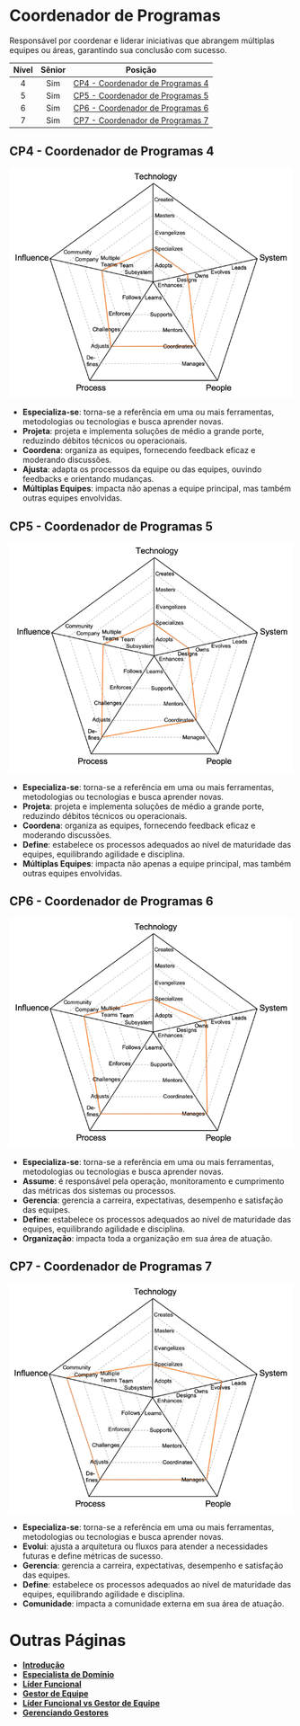 # Coordenador de Programas

Responsável por coordenar e liderar iniciativas que abrangem múltiplas equipes ou áreas, garantindo sua conclusão com sucesso.

| Nível | Sênior |                                Posição                                |
| :---: | :----: | :-------------------------------------------------------------------: |
|   4   |  Sim   | [CP4 - Coordenador de Programas 4](#cp4---coordenador-de-programas-4) |
|   5   |  Sim   | [CP5 - Coordenador de Programas 5](#cp5---coordenador-de-programas-5) |
|   6   |  Sim   | [CP6 - Coordenador de Programas 6](#cp6---coordenador-de-programas-6) |
|   7   |  Sim   | [CP7 - Coordenador de Programas 7](#cp7---coordenador-de-programas-7) |

## CP4 - Coordenador de Programas 4

<picture>
  <img alt="Coordenador de Programas 4" src="charts/program-coordinator-4.png">
</picture>

- **Especializa-se**: torna-se a referência em uma ou mais ferramentas, metodologias ou tecnologias e busca aprender novas.
- **Projeta**: projeta e implementa soluções de médio a grande porte, reduzindo débitos técnicos ou operacionais.
- **Coordena**: organiza as equipes, fornecendo feedback eficaz e moderando discussões.
- **Ajusta**: adapta os processos da equipe ou das equipes, ouvindo feedbacks e orientando mudanças.
- **Múltiplas Equipes**: impacta não apenas a equipe principal, mas também outras equipes envolvidas.

## CP5 - Coordenador de Programas 5

<picture>
  <img alt="Coordenador de Programas 5" src="charts/program-coordinator-5.png">
</picture>

- **Especializa-se**: torna-se a referência em uma ou mais ferramentas, metodologias ou tecnologias e busca aprender novas.
- **Projeta**: projeta e implementa soluções de médio a grande porte, reduzindo débitos técnicos ou operacionais.
- **Coordena**: organiza as equipes, fornecendo feedback eficaz e moderando discussões.
- **Define**: estabelece os processos adequados ao nível de maturidade das equipes, equilibrando agilidade e disciplina.
- **Múltiplas Equipes**: impacta não apenas a equipe principal, mas também outras equipes envolvidas.

## CP6 - Coordenador de Programas 6

<picture>
  <img alt="Coordenador de Programas 6" src="charts/program-coordinator-6.png">
</picture>

- **Especializa-se**: torna-se a referência em uma ou mais ferramentas, metodologias ou tecnologias e busca aprender novas.
- **Assume**: é responsável pela operação, monitoramento e cumprimento das métricas dos sistemas ou processos.
- **Gerencia**: gerencia a carreira, expectativas, desempenho e satisfação das equipes.
- **Define**: estabelece os processos adequados ao nível de maturidade das equipes, equilibrando agilidade e disciplina.
- **Organização**: impacta toda a organização em sua área de atuação.

## CP7 - Coordenador de Programas 7

<picture>
  <img alt="Coordenador de Programas 7" src="charts/program-coordinator-7.png">
</picture>

- **Especializa-se**: torna-se a referência em uma ou mais ferramentas, metodologias ou tecnologias e busca aprender novas.
- **Evolui**: ajusta a arquitetura ou fluxos para atender a necessidades futuras e define métricas de sucesso.
- **Gerencia**: gerencia a carreira, expectativas, desempenho e satisfação das equipes.
- **Define**: estabelece os processos adequados ao nível de maturidade das equipes, equilibrando agilidade e disciplina.
- **Comunidade**: impacta a comunidade externa em sua área de atuação.

# Outras Páginas

- [**Introdução**](README.md)
- [**Especialista de Domínio**](Specialist.md)
- [**Líder Funcional**](FunctionalLead.md)
- [**Gestor de Equipe**](TeamManager.md)
- [**Líder Funcional vs Gestor de Equipe**](FunctionalLead-TeamManager.md)
- [**Gerenciando Gestores**](Managing-Managers.md)
